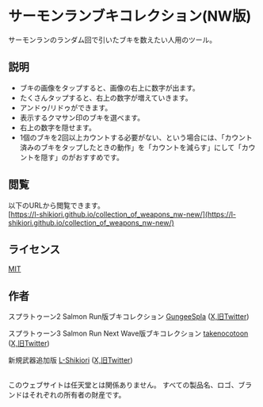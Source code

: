 サーモンランブキコレクション(NW版)
====

サーモンランのランダム回で引いたブキを数えたい人用のツール。

## 説明

- ブキの画像をタップすると、画像の右上に数字が出ます。
- たくさんタップすると、右上の数字が増えていきます。
- アンドゥ/リドゥができます。
- 表示するクマサン印のブキを選べます。
- 右上の数字を隠せます。
- 1個のブキを2回以上カウントする必要がない、という場合には、「カウント済みのブキをタップしたときの動作」を「カウントを減らす」にして「カウントを隠す」のがおすすめです。

## 閲覧

以下のURLから閲覧できます。  
[https://l-shikiori.github.io/collection_of_weapons_nw-new/](https://l-shikiori.github.io/collection_of_weapons_nw-new/)

## ライセンス

[MIT](https://github.com/L-Shikiori/collection_of_weapons_nw-new/blob/main/LICENSE)

## 作者

スプラトゥーン2 Salmon Run版ブキコレクション
[GungeeSpla](https://github.com/GungeeSpla) ([X,旧Twitter](https://twitter.com/GungeeSpla))

スプラトゥーン3 Salmon Run Next Wave版ブキコレクション
[takenocotoon](https://github.com/takenocotoon) ([X,旧Twitter](https://twitter.com/takenocotoon))

新規武器追加版
[L-Shikiori](https://github.com/L-Shikiori) ([X,旧Twitter](https://x.com/12FpLimit_y))

## 

このウェブサイトは任天堂とは関係ありません。 すべての製品名、ロゴ、ブランドはそれぞれの所有者の財産です。
